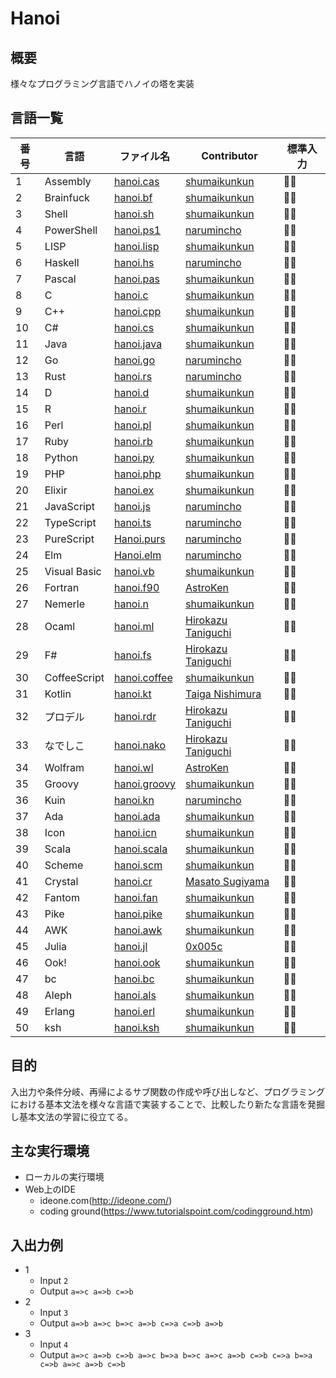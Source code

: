 # Hanoi
## 概要
様々なプログラミング言語でハノイの塔を実装

## 言語一覧
 | 番号 | 言語 | ファイル名 | Contributor | 標準入力 |
 | --- | --- | --- | --- | --- |
 | 1 | Assembly | [hanoi.cas](https://github.com/shumaikunkun/Hanoi/blob/master/hanoi.cas) | [shumaikunkun] | 🙆‍♂️ | 🙆‍♂️ |
 | 2 | Brainfuck | [hanoi.bf](https://github.com/shumaikunkun/Hanoi/blob/master/hanoi.bf) | [shumaikunkun] | 🙆‍♂️ |
 | 3 | Shell | [hanoi.sh](https://github.com/shumaikunkun/Hanoi/blob/master/hanoi.sh) | [shumaikunkun] | 🙆‍♂️ |
 | 4 | PowerShell | [hanoi.ps1](https://github.com/shumaikunkun/Hanoi/blob/master/hanoi.ps1) | [narumincho] | 🙆‍♂️ |
 | 5 | LISP | [hanoi.lisp](https://github.com/shumaikunkun/Hanoi/blob/master/hanoi.lisp) | [shumaikunkun] | 🙆‍♂️ |
 | 6 | Haskell | [hanoi.hs](https://github.com/shumaikunkun/Hanoi/blob/master/hanoi.hs) | [narumincho] | 🙆‍♂️ |
 | 7 | Pascal | [hanoi.pas](https://github.com/shumaikunkun/Hanoi/blob/master/hanoi.pas) | [shumaikunkun] | 🙆‍♂️ |
 | 8 | C | [hanoi.c](https://github.com/shumaikunkun/Hanoi/blob/master/hanoi.c) | [shumaikunkun] | 🙆‍♂️ |
 | 9 | C++ | [hanoi.cpp](https://github.com/shumaikunkun/Hanoi/blob/master/hanoi.cpp) | [shumaikunkun] | 🙆‍♂️ |
 | 10 | C# | [hanoi.cs](https://github.com/shumaikunkun/Hanoi/blob/master/hanoi.cs) | [shumaikunkun] | 🙆‍♂️ |
 | 11 | Java | [hanoi.java](https://github.com/shumaikunkun/Hanoi/blob/master/hanoi.java) | [shumaikunkun] | 🙆‍♂️ |
 | 12 | Go | [hanoi.go](https://github.com/shumaikunkun/Hanoi/blob/master/hanoi.go) | [narumincho] | 🙆‍♂️ |
 | 13 | Rust | [hanoi.rs](https://github.com/shumaikunkun/Hanoi/blob/master/hanoi.rs) | [narumincho] | 🙆‍♂️ |
 | 14 | D | [hanoi.d](https://github.com/shumaikunkun/Hanoi/blob/master/hanoi.d) | [shumaikunkun] | 🙆‍♂️ |
 | 15 | R | [hanoi.r](https://github.com/shumaikunkun/Hanoi/blob/master/hanoi.r) | [shumaikunkun] | 🙆‍♂️ |
 | 16 | Perl | [hanoi.pl](https://github.com/shumaikunkun/Hanoi/blob/master/hanoi.pl) | [shumaikunkun] | 🙆‍♂️ |
 | 17 | Ruby | [hanoi.rb](https://github.com/shumaikunkun/Hanoi/blob/master/hanoi.rb) | [shumaikunkun] | 🙆‍♂️ |
 | 18 | Python | [hanoi.py](https://github.com/shumaikunkun/Hanoi/blob/master/hanoi.py) | [shumaikunkun] | 🙆‍♂️ |
 | 19 | PHP | [hanoi.php](https://github.com/shumaikunkun/Hanoi/blob/master/hanoi.php) | [shumaikunkun] | 🙆‍♂️ |
 | 20 | Elixir | [hanoi.ex](https://github.com/shumaikunkun/Hanoi/blob/master/hanoi.ex) | [shumaikunkun] | 🙆‍♂️ |
 | 21 | JavaScript | [hanoi.js](https://github.com/shumaikunkun/Hanoi/blob/master/hanoi.js) | [narumincho] | 🙆‍♂️ |
 | 22 | TypeScript | [hanoi.ts](https://github.com/shumaikunkun/Hanoi/blob/master/hanoi.ts) | [narumincho] | 🙆‍♂️ |
 | 23 | PureScript | [Hanoi.purs](https://github.com/shumaikunkun/Hanoi/blob/master/Hanoi.purs) | [narumincho] | 🙆‍♂️ |
 | 24 | Elm | [Hanoi.elm](https://github.com/shumaikunkun/Hanoi/blob/master/Hanoi.elm) | [narumincho] | 🙅‍♂️ |
 | 25 | Visual Basic | [hanoi.vb](https://github.com/shumaikunkun/Hanoi/blob/master/hanoi.vb) | [shumaikunkun] | 🙆‍♂️ |
 | 26 | Fortran | [hanoi.f90](https://github.com/shumaikunkun/Hanoi/blob/master/hanoi.f90)  | [AstroKen] | 🙆‍♂️ |
 | 27 | Nemerle | [hanoi.n](https://github.com/shumaikunkun/Hanoi/blob/master/hanoi.n) | [shumaikunkun] | 🙅‍♂️ |
 | 28 | Ocaml | [hanoi.ml](https://github.com/shumaikunkun/Hanoi/blob/master/hanoi.ml) | [Hirokazu Taniguchi] | 🙆‍♂️ |
 | 29 | F# | [hanoi.fs](https://github.com/shumaikunkun/Hanoi/blob/master/hanoi.fs) | [Hirokazu Taniguchi] | 🙅‍♂️ |
 | 30 | CoffeeScript | [hanoi.coffee](https://github.com/shumaikunkun/Hanoi/blob/master/hanoi.coffee) | [shumaikunkun] | 🙆‍♂️ |
 | 31 | Kotlin | [hanoi.kt](https://github.com/shumaikunkun/Hanoi/blob/master/hanoi.kt) | [Taiga Nishimura] | 🙆‍♂️ |
 | 32 | プロデル | [hanoi.rdr](https://github.com/shumaikunkun/Hanoi/blob/master/hanoi.rdr) | [Hirokazu Taniguchi] | 🙅‍♂️ |
 | 33 | なでしこ | [hanoi.nako](https://github.com/shumaikunkun/Hanoi/blob/master/hanoi.nako) | [Hirokazu Taniguchi] | 🙅‍♂️ |
 | 34 | Wolfram | [hanoi.wl](https://github.com/shumaikunkun/Hanoi/blob/master/hanoi.wl)  | [AstroKen] | 🙅‍♂️ |
 | 35 | Groovy | [hanoi.groovy](https://github.com/shumaikunkun/Hanoi/blob/master/hanoi.groovy) | [shumaikunkun] | 🙆‍♂️ |
 | 36 | Kuin | [hanoi.kn](https://github.com/shumaikunkun/Hanoi/blob/master/hanoi.kn) | [narumincho] | 🙆‍♂️ |
 | 37 | Ada | [hanoi.ada](https://github.com/shumaikunkun/Hanoi/blob/master/hanoi.ada) | [shumaikunkun] | 🙆‍♂️ |
 | 38 | Icon | [hanoi.icn](https://github.com/shumaikunkun/Hanoi/blob/master/hanoi.icn) | [shumaikunkun] | 🙆‍♂️ |
 | 39 | Scala | [hanoi.scala](https://github.com/shumaikunkun/Hanoi/blob/master/hanoi.scala) | [shumaikunkun] | 🙆‍♂️ |
 | 40 | Scheme | [hanoi.scm](https://github.com/shumaikunkun/Hanoi/blob/master/hanoi.scm) | [shumaikunkun] | 🙆‍♂️ |
 | 41 | Crystal | [hanoi.cr](https://github.com/shumaikunkun/Hanoi/blob/master/hanoi.cr) | [Masato Sugiyama] | 🙆‍♂️ |
 | 42 | Fantom | [hanoi.fan](https://github.com/shumaikunkun/Hanoi/blob/master/hanoi.fan) | [shumaikunkun] | 🙅‍♂️ |
 | 43 | Pike | [hanoi.pike](https://github.com/shumaikunkun/Hanoi/blob/master/hanoi.pike) | [shumaikunkun] | 🙆‍♂️ |
 | 44 | AWK | [hanoi.awk](https://github.com/shumaikunkun/Hanoi/blob/master/hanoi.awk) | [shumaikunkun] | 🙆‍♂️ |
 | 45 | Julia | [hanoi.jl](https://github.com/shumaikunkun/Hanoi/blob/master/hanoi.jl) | [0x005c] | 🙆‍♂️ |
 | 46 | Ook! | [hanoi.ook](https://github.com/shumaikunkun/Hanoi/blob/master/hanoi.ook) | [shumaikunkun] | 🙆‍♂️ |
 | 47 | bc | [hanoi.bc](https://github.com/shumaikunkun/Hanoi/blob/master/hanoi.bc) | [shumaikunkun] | 🙆‍♂️ |
 | 48 | Aleph | [hanoi.als](https://github.com/shumaikunkun/Hanoi/blob/master/hanoi.als) | [shumaikunkun] | 🙅‍♂️ |
 | 49 | Erlang | [hanoi.erl](https://github.com/shumaikunkun/Hanoi/blob/master/hanoi.erl) | [shumaikunkun] | 🙅‍♂️ |
 | 50 | ksh | [hanoi.ksh](https://github.com/shumaikunkun/Hanoi/blob/master/hanoi.ksh) | [shumaikunkun] | 🙆‍♂️ |



[shumaikunkun]:https://github.com/shumaikunkun
[narumincho]:https://github.com/narumincho
[AstroKen]:https://github.com/AstroKen
[Hirokazu Taniguchi]:https://github.com/Sabanna-Hirokazu
[Taiga Nishimura]:https://github.com/TaigaNatto
[Masato Sugiyama]:https://github.com/smasato
[0x005c]:https://github.com/0x005c

## 目的
入出力や条件分岐、再帰によるサブ関数の作成や呼び出しなど、プログラミングにおける基本文法を様々な言語で実装することで、比較したり新たな言語を発掘し基本文法の学習に役立てる。

## 主な実行環境
+ ローカルの実行環境
+ Web上のIDE
    + ideone.com(http://ideone.com/)
    + coding ground(https://www.tutorialspoint.com/codingground.htm)


## 入出力例
+ 1
    + Input `2`
    + Output `a=>c a=>b c=>b`
+ 2
    + Input `3`
    + Output `a=>b a=>c b=>c a=>b c=>a c=>b a=>b`
+ 3
    + Input `4`
    + Output `a=>c a=>b c=>b a=>c b=>a b=>c a=>c a=>b c=>b c=>a b=>a c=>b a=>c a=>b c=>b`
